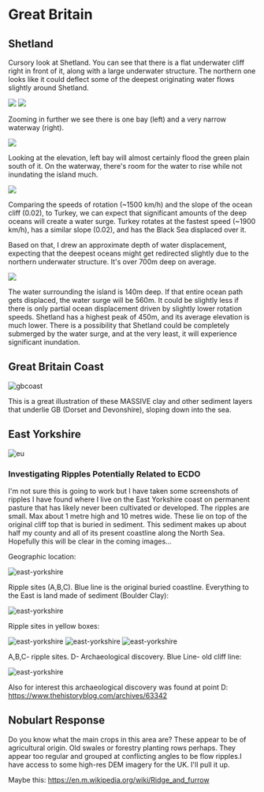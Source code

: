 # Great Britain

## Shetland

Cursory look at Shetland. You can see that there is a flat underwater cliff right in front of it, along with a large underwater structure. The northern one looks like it could deflect some of the deepest originating water flows slightly around Shetland.

![](img/shetland1.png "")
![](img/shetland2.png "")

Zooming in further we see there is one bay (left) and a very narrow waterway (right).

![](img/shetland3.png "")

Looking at the elevation, left bay will almost certainly flood the green plain south of it. On the waterway, there's room for the water to rise while not inundating the island much.

![](img/shetland4.png "")

Comparing the speeds of rotation (~1500 km/h) and the slope of the ocean cliff (0.02), to Turkey, we can expect that significant amounts of the deep oceans will create a water surge. Turkey rotates at the fastest speed (~1900 km/h), has a similar slope (0.02), and has the Black Sea displaced over it.

Based on that, I drew an approximate depth of water displacement, expecting that the deepest oceans might get redirected slightly due to the northern underwater structure. It's over 700m deep on average.

![](img/shetland5.png "")

The water surrounding the island is 140m deep. If that entire ocean path gets displaced, the water surge will be 560m. It could be slightly less if there is only partial ocean displacement driven by slightly lower rotation speeds. Shetland has a highest peak of 450m, and its average elevation is much lower. There is a possibility that Shetland could be completely submerged by the water surge, and at the very least, it will experience significant inundation.

## Great Britain Coast

![gbcoast](img/great-britain-coast.jpg "gbcoast")

This is a great illustration of these MASSIVE clay and other sediment layers that underlie GB (Dorset and Devonshire), sloping down into the sea.

## East Yorkshire

![eu](img/east-yorkshire.png "eu")

### Investigating Ripples Potentially Related to ECDO

I'm not sure this is going to work but I have taken some screenshots of ripples I have found where I live on the East Yorkshire coast on permanent pasture that has likely never been cultivated or developed. The ripples are small. Max about 1 metre high and 10 metres wide. These lie on top of the original cliff top that is buried in sediment. This sediment makes up about half my county and all of its present coastline along the North Sea. Hopefully this will be clear in the coming images...

Geographic location:

![east-yorkshire](img/east-yorkshire1.jpg "east yorkshire")

Ripple sites (A,B,C). Blue line is the original buried coastline. Everything to the East is land made of sediment (Boulder Clay):

![east-yorkshire](img/east-yorkshire2.jpg "east yorkshire")

Ripple sites in yellow boxes:

![east-yorkshire](img/east-yorkshire3.jpg "east yorkshire")
![east-yorkshire](img/east-yorkshire4.jpg "east yorkshire")
![east-yorkshire](img/east-yorkshire5.jpg "east yorkshire")

A,B,C- ripple sites. D- Archaeological discovery. Blue Line- old cliff line:

![east-yorkshire](img/east-yorkshire6.jpg "east yorkshire")

Also for interest this archaeological discovery was found at point D: https://www.thehistoryblog.com/archives/63342

## Nobulart Response

Do you know what the main crops in this area are? These appear to be of agricultural origin. Old swales or forestry planting rows perhaps. They appear too regular and grouped at conflicting angles to be flow ripples.I have access to some high-res DEM imagery for the UK. I'll pull it up.

Maybe this: https://en.m.wikipedia.org/wiki/Ridge_and_furrow